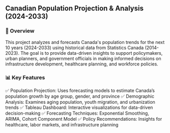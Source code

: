 ## Canadian Population Projection & Analysis (2024-2033)

### 📌 Overview

This project analyzes and forecasts Canada's population trends for the next 10 years (2024-2033) using historical data from Statistics Canada (2014-2023). The goal is to provide data-driven insights to support policymakers, urban planners, and government officials in making informed decisions on infrastructure development, healthcare planning, and workforce policies.

### 📊 Key Features

✅ Population Projection: Uses forecasting models to estimate Canada’s population growth by age group, gender, and province
✅ Demographic Analysis: Examines aging population, youth migration, and urbanization trends
✅ Tableau Dashboard: Interactive visualizations for data-driven decision-making
✅ Forecasting Techniques: Exponential Smoothing, ARIMA, Cohort Component Model
✅ Policy Recommendations: Insights for healthcare, labor markets, and infrastructure planning
